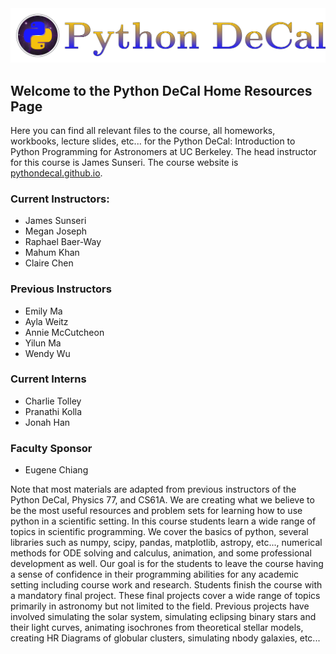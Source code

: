 <img src="DeCal_Images/Word_Logo.png" />  

## Welcome to the Python DeCal Home Resources Page

Here you can find all relevant files to the course, all homeworks, workbooks, lecture slides, etc... for the Python DeCal: Introduction to Python Programming for Astronomers at UC Berkeley. The head instructor for this course is James Sunseri. The course website is <a href="https://pythondecal.github.io">pythondecal.github.io</a>.

### Current Instructors:
- James Sunseri
- Megan Joseph
- Raphael Baer-Way
- Mahum Khan
- Claire Chen

### Previous Instructors
- Emily Ma
- Ayla Weitz
- Annie McCutcheon
- Yilun Ma
- Wendy Wu

### Current Interns
- Charlie Tolley
- Pranathi Kolla
- Jonah Han

### Faculty Sponsor
- Eugene Chiang

Note that most materials are adapted from previous instructors of the Python DeCal, Physics 77, and CS61A. We are creating what we believe to be the most useful resources and problem sets for learning how to use python in a scientific setting. In this course students learn a wide range of topics in scientific programming. We cover the basics of python, several libraries such as numpy, scipy, pandas, matplotlib, astropy, etc..., numerical methods for ODE solving and calculus, animation, and some professional development as well. Our goal is for the students to leave the course having a sense of confidence in their programming abilities for any academic setting including course work and research. Students finish the course with a mandatory final project. These final projects cover a wide range of topics primarily in astronomy but not limited to the field. Previous projects have involved simulating the solar system, simulating eclipsing binary stars and their light curves, animating isochrones from theoretical stellar models, creating HR Diagrams of globular clusters, simulating nbody galaxies, etc...

